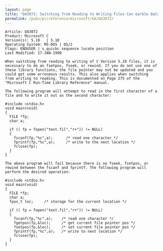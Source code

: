 ```yaml
---
layout: page
title: "Q43072: Switching from Reading to Writing Files Can Garble Data"
permalink: /pubs/pc/reference/microsoft/kb/Q43072/
---
```


	Article: Q43072
	Product: Microsoft C
	Version(s): 5.10   | 5.10
	Operating System: MS-DOS | OS/2
	Flags: ENDUSER | s_quickc sequence locate position
	Last Modified: 17-JAN-1990
	
	When switching from reading to writing of C Version 5.10 files, it is
	necessary to do an fsetpos, fseek, or rewind. If you do not use one of
	these library functions, the file pointer may not be updated and you
	could get some erroneous results. This also applies when switching
	from writing to reading. This is documented on Page 275 of the
	"Microsoft C Run-Time Library Reference" manual.
	
	The following program will attempt to read in the first character of a
	file and to write it out as the second character:
	
	#include <stdio.h>
	void main(void)
	{
	  FILE *fp;
	  char a;
	
	  if (( fp = fopen("text.fil","r+")) != NULL)
	  {
	    fscanf(fp,"%c",a);      /* read one character */
	    fprintf(fp,"%c",a);     /* write to the next location */
	    fclose(fp);
	  }
	}
	
	The above program will fail because there is no fseek, fsetpos, or
	rewind between the fscanf and fprintf. The following program will
	perform the desired operation:
	
	#include <stdio.h>
	void main(void)
	{
	  FILE *fp;
	  char a;
	  fpos_t loc;     /* storage for the current location */
	
	  if (( fp = fopen("text.fil","r+")) != NULL)
	  {
	    fscanf(fp,"%c",a);    /* read one character */
	    fgetpos(fp,&loc);     /* get current file pointer pos */
	    fsetpos(fp,&loc);     /* set current file pointer pos */
	    fprintf(fp,"%c",a);   /* write to next location */
	    fclose(fp);
	  }
	}
